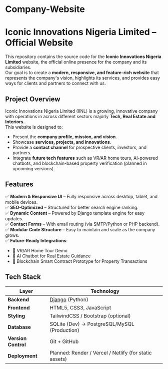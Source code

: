 # Company-Website
# Iconic Innovations Nigeria Limited – Official Website  

This repository contains the source code for the **Iconic Innovations Nigeria Limited** website, the official online presence for the company and its subsidiaries.  
Our goal is to create a **modern, responsive, and feature-rich website** that represents the company's vision, highlights its services, and provides easy ways for clients and partners to connect with us.

## Project Overview  

Iconic Innovations Nigeria Limited (IINL) is a growing, innovative company with operations in across different sectors majorly **Tech, Real Estate and Interiors.**  
This website is designed to:

- Present the **company profile, mission, and vision**.
- Showcase **services, projects, and innovations**.
- Provide a **contact channel** for prospective clients, investors, and partners.
- Integrate **future tech features** such as VR/AR home tours, AI-powered chatbots, and blockchain-based property verification (planned in upcoming versions).


## Features  

✅ **Modern & Responsive UI** – Fully responsive across desktop, tablet, and mobile devices.  
✅ **SEO-Optimized** – Structured for better search engine ranking.  
✅ **Dynamic Content** – Powered by Django template engine for easy updates.  
✅ **Contact Forms** – With email routing (via SMTP/Python or PHP backend).  
✅ **Modular Code Structure** – Easy to maintain and scale as the company grows.  
✅ **Future-Ready Integrations**:
- 🔮 VR/AR Home Tour Demo  
- 🤖 AI Chatbot for Real Estate Guidance  
- 🔗 Blockchain Smart Contract Prototype for Property Transactions  


## Tech Stack  

| Layer | Technology |
|------|-------------|
| **Backend** | [Django](https://www.djangoproject.com/) (Python) |
| **Frontend** | HTML5, CSS3, JavaScript |
| **Styling** | TailwindCSS / Bootstrap (optional) |
| **Database** | SQLite (Dev) → PostgreSQL/MySQL (Production) |
| **Version Control** | Git + GitHub |
| **Deployment** | Planned: Render / Vercel / Netlify (for static assets) |


